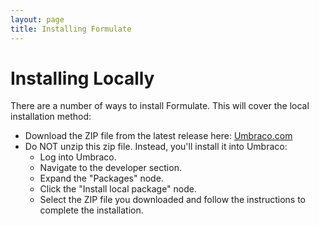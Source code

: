 ```yaml
---
layout: page
title: Installing Formulate
---
```


# Installing Locally
There are a number of ways to install Formulate. This will cover the local installation method:

* Download the ZIP file from the latest release here: [Umbraco.com](https://our.umbraco.org/projects/backoffice-extensions/formulate/)
* Do NOT unzip this zip file. Instead, you'll install it into Umbraco:
  * Log into Umbraco.
  * Navigate to the developer section.
  * Expand the "Packages" node.
  * Click the "Install local package" node.
  * Select the ZIP file you downloaded and follow the instructions to complete the installation.